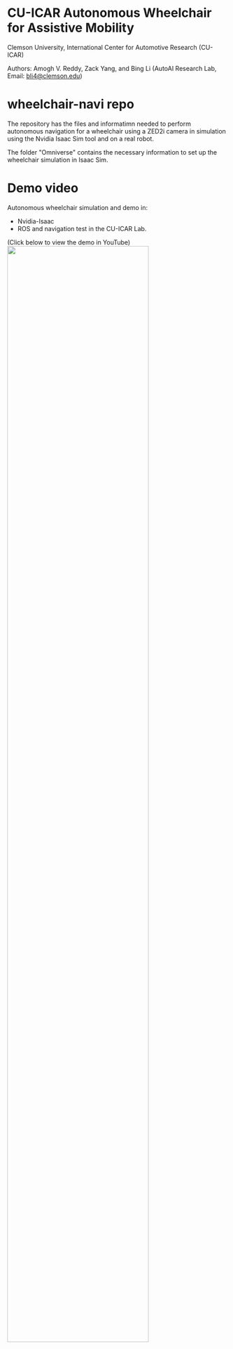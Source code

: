 # CU-ICAR Autonomous Wheelchair for Assistive Mobility

Clemson University, International Center for Automotive Research (CU-ICAR)

Authors: Amogh V. Reddy, Zack Yang, and Bing Li (AutoAI Research Lab, Email: bli4@clemson.edu)

# wheelchair-navi repo

The repository has the files and informatimn needed to perform autonomous navigation for a wheelchair using a ZED2i camera in simulation using the Nvidia Isaac Sim tool and on a real robot.

The folder "Omniverse" contains the necessary information to set up the wheelchair simulation in Isaac Sim.

# Demo video

Autonomous wheelchair simulation and demo in:
- Nvidia-Isaac
- ROS and navigation test in the CU-ICAR Lab.

(Click below to view the demo in YouTube)
[<img src="http://i3.ytimg.com/vi/gH5Pc490Atc/hqdefault.jpg" width="80%">](https://youtu.be/gH5Pc490Atc "CU-ICAR Autonomous Wheelchair for Assistive")

